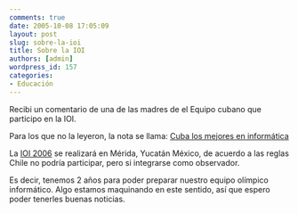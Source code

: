 ```yaml
---
comments: true
date: 2005-10-08 17:05:09
layout: post
slug: sobre-la-ioi
title: Sobre la IOI
authors: [admin]
wordpress_id: 157
categories:
- Educación
---
```


Recibi un comentario de una de las madres de el Equipo cubano que participo en la IOI.

Para los que no la leyeron, la nota se llama: [Cuba los mejores en informática](/2005/09/cuba_los_mejore.html)

La [IOI 2006](http://www.ioi2006.org/) se realizará en Mérida, Yucatán México, de acuerdo a las reglas Chile no podría participar, pero si integrarse como observador.

Es decir, tenemos 2 años para poder preparar nuestro equipo olímpico informático. Algo estamos maquinando en este sentido, así que espero poder tenerles buenas noticias.



